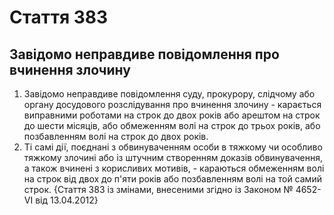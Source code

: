 Cтаття 383
====
Завідомо неправдиве повідомлення про вчинення злочину
----
1. Завідомо неправдиве повідомлення суду, прокурору, слідчому або органу досудового розслідування про вчинення злочину -
карається виправними роботами на строк до двох років або арештом на строк до шести місяців, або обмеженням волі на строк до трьох років, або позбавленням волі на строк до двох років.
2. Ті самі дії, поєднані з обвинуваченням особи в тяжкому чи особливо тяжкому злочині або із штучним створенням доказів обвинувачення, а також вчинені з корисливих мотивів, -
караються обмеженням волі на строк від двох до п'яти років або позбавленням волі на той самий строк.
{Стаття 383 із змінами, внесеними згідно із Законом № 4652-VI від 13.04.2012}
